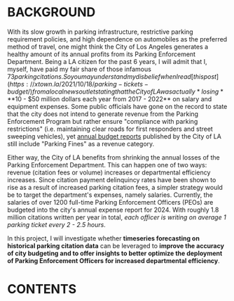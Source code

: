 BACKGROUND
========

With its slow growth in parking infrastructure, restrictive parking requirement policies, and high dependence on automobiles as the preferred method of travel, one might think the City of Los Angeles generates a healthy amount of its annual profits from its Parking Enforcement Department. Being a LA citizen for the past 6 years, I will admit that I, myself, have paid my fair share of those infamous $73 parking citations. So you may understand my disbelief when I read [this post](https://xtown.la/2021/10/18/parking-tickets-budget/) from a local news outlet stating that the City of LA was actually *losing* **$10 - $50 million dollars each year from 2017 - 2022** on salary and equipment expenses. Some public officials have gone on the record to state that the city does not intend to generate revenue from the Parking Enforcement Program but rather ensure "compliance with parking restrictions" (i.e. maintaining clear roads for first responders and street sweeping vehicles), yet [annual budget reports](https://openbudget.lacity.org/#!/year/2024-2025/revenue/0/fund_type/General+Fund/0/revenue_source) published by the City of LA still include "Parking Fines" as a revenue category.

Either way, the City of LA benefits from shrinking the annual losses of the Parking Enforcement Department. This can happen one of two ways: revenue (citation fees or volume) increases or departmental efficiency increases. Since citation payment delinquincy rates have been shown to rise as a result of increased parking citation fees, a simpler strategy would be to target the department's expenses, namely salaries. Currently, the salaries of over 1200 full-time Parking Enforcement Officers (PEOs) are budgeted into the city's annual expense report for 2024. With roughly 1.8 million citations written per year in total, *each officer is writing on average 1 parking ticket every 2 - 2.5 hours*.

In this project, I will investigate whether **timeseries forecasting on historical parking citation data** can be leveraged to __improve the accuracy of city budgeting and to offer insights to better optimize the deployment of Parking Enforcement Officers for increased departmental efficiency__.


CONTENTS
========

